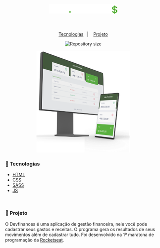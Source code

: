<br>

<h1 align="center">
    <img alt="devfinances" title="devfinances" src=".github/logo.svg" width="220px" />
</h1>

<br>

<p align="center">
  <a href="#-Tecnologias">Tecnologias</a>&nbsp;&nbsp;&nbsp;|&nbsp;&nbsp;&nbsp;
  <a href="#-Projeto">Projeto</a>
</p>

<p align="center">
    <img alt="Repository size" src="https://img.shields.io/github/repo-size/Almeida154/devfinances?color=5BAA45&labelColor=485B43">
</p>

<p align="center">
  <img alt="devfinances" src=".github/dev.finances-mockup.png" width="60%">
</p>

### 🚀 Tecnologias

- [HTML](https://www.w3schools.com/html/)
- [CSS](https://www.w3schools.com/css/)
- [SASS](https://sass-lang.com/)
- [JS](https://developer.mozilla.org/pt-BR/docs/Web/JavaScript/)

<br>

### 🤳 Projeto

O Devfinances é uma aplicação de gestão financeira, nele você pode cadastrar seus gastos e receitas. O programa gera os resultados de seus movimentos além de cadastrar tudo. Foi desenvolvido na 1º maratona de programação da [Rocketseat](https://www.rocketseat.com.br/).
